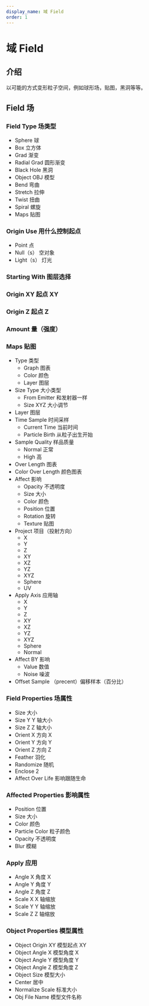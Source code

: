```yaml
---
display_name: 域 Field
order: 1
---
```


# 域 Field

## 介绍

以可能的方式变形粒子空间，例如球形场，贴图，黑洞等等。

## Field 场

### Field Type 场类型

- Sphere 球
- Box 立方体
- Grad 渐变
- Radial Grad 圆形渐变
- Black Hole 黑洞
- Object OBJ 模型
- Bend 弯曲
- Stretch 拉伸
- Twist 扭曲
- Spiral 螺旋
- Maps 贴图

### Origin Use 用什么控制起点

- Point 点
- Null（s） 空对象
- Light（s） 灯光

### Starting With 图层选择

### Origin XY 起点 XY

### Origin Z 起点 Z

### Amount 量（强度）

### Maps 贴图

- Type 类型
  - Graph 图表
  - Color 颜色
  - Layer 图层
- Size Type 大小类型
  - From Emitter 和发射器一样
  - Size XYZ 大小调节
- Layer 图层
- Time Sample 时间采样
  - Current Time 当前时间
  - Particle Birth 从粒子出生开始
- Sample Quality 样品质量
  - Normal 正常
  - High 高
- Over Length 图表
- Color Over Length 颜色图表
- Affect 影响
  - Opacity 不透明度
  - Size 大小
  - Color 颜色
  - Position 位置
  - Rotation 旋转
  - Texture 贴图
- Project 项目（投射方向）
  - X
  - Y
  - Z
  - XY
  - XZ
  - YZ
  - XYZ
  - Sphere
  - UV
- Apply Axis 应用轴
  - X
  - Y
  - Z
  - XY
  - XZ
  - YZ
  - XYZ
  - Sphere
  - Normal
- Affect BY 影响
  - Value 数值
  - Noise 噪波
- Offset Sample （precent）偏移样本（百分比）

### Field Properties 场属性

- Size 大小
- Size Y Y 轴大小
- Size Z Z 轴大小
- Orient X 方向 X
- Orient Y 方向 Y
- Orient Z 方向 Z
- Feather 羽化
- Randomize 随机
- Enclose 2
- Affect Over Life 影响跟随生命

### Affected Properties 影响属性

- Position 位置
- Size 大小
- Color 颜色
- Particle Color 粒子颜色
- Opacity 不透明度
- Blur 模糊

### Apply 应用

- Angle X 角度 X
- Angle Y 角度 Y
- Angle Z 角度 Z
- Scale X X 轴缩放
- Scale Y Y 轴缩放
- Scale Z Z 轴缩放

### Object Properties 模型属性

- Object Origin XY 模型起点 XY
- Object Angle X 模型角度 X
- Object Angle Y 模型角度 Y
- Object Angle Z 模型角度 Z
- Object Size 模型大小
- Center 居中
- Normalize Scale 标准大小
- Obj File Name 模型文件名称
